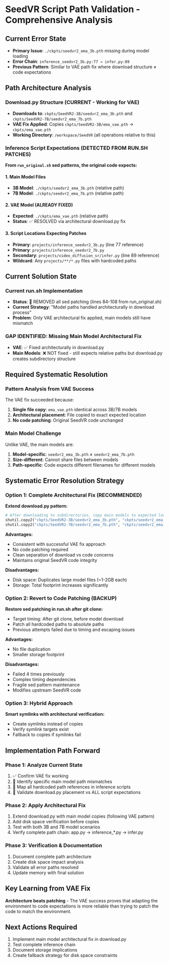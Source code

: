 # SeedVR Script Path Validation - Comprehensive Analysis

## Current Error State
- **Primary Issue**: `./ckpts/seedvr2_ema_3b.pth` missing during model loading
- **Error Chain**: `inference_seedvr2_3b.py:77 → infer.py:89`
- **Previous Pattern**: Similar to VAE path fix where download structure ≠ code expectations

## Path Architecture Analysis

### Download.py Structure (CURRENT - Working for VAE)
- **Downloads to**: `ckpts/SeedVR2-3B/seedvr2_ema_3b.pth` and `ckpts/SeedVR2-7B/seedvr2_ema_7b.pth`
- **VAE Fix Applied**: Copies `ckpts/SeedVR2-3B/ema_vae.pth` → `ckpts/ema_vae.pth`
- **Working Directory**: `/workspace/SeedVR` (all operations relative to this)

### Inference Script Expectations (DETECTED FROM RUN.SH PATCHES)
**From `run_original.sh` sed patterns, the original code expects:**

#### 1. Main Model Files
- **3B Model**: `./ckpts/seedvr2_ema_3b.pth` (relative path)
- **7B Model**: `./ckpts/seedvr2_ema_7b.pth` (relative path)

#### 2. VAE Model (ALREADY FIXED)
- **Expected**: `./ckpts/ema_vae.pth` (relative path)
- **Status**: ✅ RESOLVED via architectural download.py fix

#### 3. Script Locations Expecting Patches
- **Primary**: `projects/inference_seedvr2_3b.py` (line 77 reference)
- **Primary**: `projects/inference_seedvr2_7b.py`
- **Secondary**: `projects/video_diffusion_sr/infer.py` (line 89 reference)
- **Wildcard**: Any `projects/**/*.py` files with hardcoded paths

## Current Solution State

### Current run.sh Implementation
- **Status**: 🚫 REMOVED all sed patching (lines 84-108 from run_original.sh)
- **Current Strategy**: "Model paths handled architecturally in download process"
- **Problem**: Only VAE architectural fix applied, main models still have mismatch

### GAP IDENTIFIED: Missing Main Model Architectural Fix
- **VAE**: ✅ Fixed architecturally in download.py
- **Main Models**: ❌ NOT fixed - still expects relative paths but download.py creates subdirectory structure

## Required Systematic Resolution

### Pattern Analysis from VAE Success
The VAE fix succeeded because:
1. **Single file copy**: `ema_vae.pth` identical across 3B/7B models
2. **Architectural placement**: File copied to exact expected location
3. **No code patching**: Original SeedVR code unchanged

### Main Model Challenge
Unlike VAE, the main models are:
1. **Model-specific**: `seedvr2_ema_3b.pth` ≠ `seedvr2_ema_7b.pth`
2. **Size-different**: Cannot share files between models
3. **Path-specific**: Code expects different filenames for different models

## Systematic Error Resolution Strategy

### Option 1: Complete Architectural Fix (RECOMMENDED)
**Extend download.py pattern:**
```python
# After downloading to subdirectories, copy main models to expected locations
shutil.copy2("ckpts/SeedVR2-3B/seedvr2_ema_3b.pth", "ckpts/seedvr2_ema_3b.pth")
shutil.copy2("ckpts/SeedVR2-7B/seedvr2_ema_7b.pth", "ckpts/seedvr2_ema_7b.pth")
```

**Advantages:**
- Consistent with successful VAE fix approach
- No code patching required
- Clean separation of download vs code concerns
- Maintains original SeedVR code integrity

**Disadvantages:**
- Disk space: Duplicates large model files (~1-2GB each)
- Storage: Total footprint increases significantly

### Option 2: Revert to Code Patching (BACKUP)
**Restore sed patching in run.sh after git clone:**
- Target timing: After git clone, before model download
- Patch all hardcoded paths to absolute paths
- Previous attempts failed due to timing and escaping issues

**Advantages:**
- No file duplication
- Smaller storage footprint

**Disadvantages:**
- Failed 4 times previously
- Complex timing dependencies
- Fragile sed pattern maintenance
- Modifies upstream SeedVR code

### Option 3: Hybrid Approach
**Smart symlinks with architectural verification:**
- Create symlinks instead of copies
- Verify symlink targets exist
- Fallback to copies if symlinks fail

## Implementation Path Forward

### Phase 1: Analyze Current State
1. ✅ Confirm VAE fix working
2. 🔄 Identify specific main model path mismatches
3. 🔄 Map all hardcoded path references in inference scripts
4. 🔄 Validate download.py placement vs ALL script expectations

### Phase 2: Apply Architectural Fix
1. Extend download.py with main model copies (following VAE pattern)
2. Add disk space verification before copies
3. Test with both 3B and 7B model scenarios
4. Verify complete path chain: app.py → inference_*.py → infer.py

### Phase 3: Verification & Documentation
1. Document complete path architecture
2. Create disk space impact analysis
3. Validate all error paths resolved
4. Update memory with final solution

## Key Learning from VAE Fix
**Architecture beats patching** - The VAE success proves that adapting the environment to code expectations is more reliable than trying to patch the code to match the environment.

## Next Actions Required
1. Implement main model architectural fix in download.py
2. Test complete inference chain
3. Document storage implications
4. Create fallback strategy for disk space constraints
